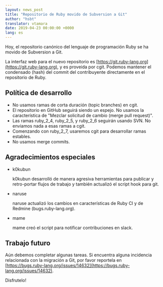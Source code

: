 ```yaml
---
layout: news_post
title: "Repositorio de Ruby movido de Subversion a Git"
author: "hsbt"
translator: vtamara
date: 2019-04-23 00:00:00 +0000
lang: es
---
```


Hoy, el repositorio canónico del lenguaje de programación Ruby se ha movido de Subversion a Git.

La interfaz web para el nuevo repositorio es [https://git.ruby-lang.org](https://git.ruby-lang.org), y es proveida por cgit. Podemos mantener el condensado (hash) del commit del contribuyente directamente en el repositorio de Ruby.

## Política de desarrollo

* No usamos ramas de corta duración (topic branches) en cgit.
* El repositorio en GitHub seguirá siendo un espejo.  No usamos la
  característica de "Mezclar solicitud de cambio (merge pull request)".
* Las ramas ruby_2_4, ruby_2_5, y ruby_2_6 seguirán usando SVN. No
  enviamos nada a esas ramas a cgit.
* Comenzando con ruby_2_7, usaremos cgit para desarrollar ramas estables.
* No usamos merge commits.

## Agradecimientos especiales

* k0kubun

  k0kubun desarrolló de manera agresiva herramientas para publicar y retro-portar flujos de trabajo y también actualizó el script hook para git.

* naruse

  naruse actualizó los cambios en características de Ruby CI y de Redmine (bugs.ruby-lang.org).

* mame

  mame creó el script para notificar contribuciones en slack.

## Trabajo futuro

Aún debemos completar algunas tareas.  Si encuentra alguna incidencia relacionada con la migración a Git, por favor reportela en [https://bugs.ruby-lang.org/issues/14632](https://bugs.ruby-lang.org/issues/14632).

Disfrutelo!

